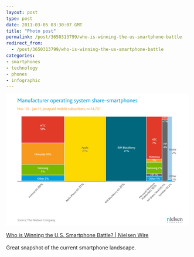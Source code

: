 ```yaml
---
layout: post
type: post
date: 2011-03-05 03:30:07 GMT
title: "Photo post"
permalink: /post/3650313799/who-is-winning-the-us-smartphone-battle
redirect_from: 
  - /post/3650313799/who-is-winning-the-us-smartphone-battle
categories:
- smartphones
- technology
- phones
- infographic
---
```

![](/assets/images/tumblr_lhiq3p85BJ1qb098no1_r1_500.png)

<a href="http://blog.nielsen.com/nielsenwire/online_mobile/who-is-winning-the-u-s-smartphone-battle/">Who is Winning the U.S. Smartphone Battle? | Nielsen Wire</a><br>
<br>
Great snapshot of the current smartphone landscape.